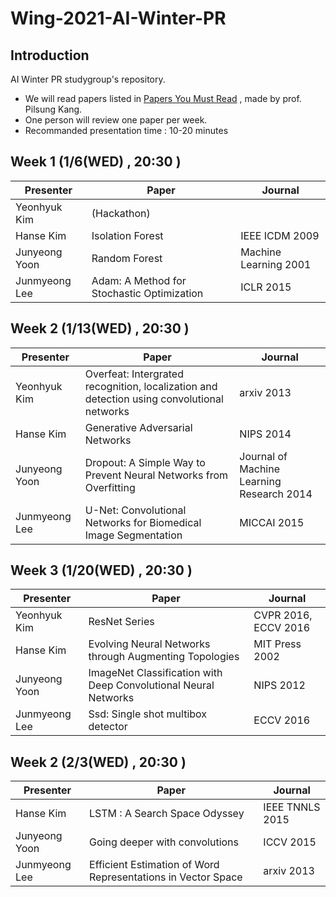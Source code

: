 # Wing-2021-AI-Winter-PR

## Introduction

AI Winter PR studygroup's repository. 

- We will read papers listed in [Papers You Must Read](https://www.notion.so/c3b3474d18ef4304b23ea360367a5137?v=5d763ad5773f44eb950f49de7d7671bd) , made by prof. Pilsung Kang.
- One person will review one paper per week.
- Recommanded presentation time : 10-20 minutes



## Week 1 (1/6(WED) , 20:30 )

| Presenter | Paper | Journal|
| --------- | ---- | -------|
| Yeonhyuk Kim |  (Hackathon)    | |
| Hanse Kim |  Isolation Forest    | IEEE ICDM 2009|
| Junyeong Yoon |   Random Forest   | Machine Learning 2001 | 
| Junmyeong Lee | Adam: A Method for Stochastic Optimization | ICLR 2015 |


## Week 2 (1/13(WED) , 20:30 )

| Presenter | Paper | Journal|
| --------- | ---- | -------|
| Yeonhyuk Kim |  Overfeat: Intergrated recognition, localization and detection using convolutional networks   | arxiv 2013|
| Hanse Kim |  Generative Adversarial Networks   | NIPS 2014 |
| Junyeong Yoon |  Dropout: A Simple Way to Prevent Neural Networks from Overfitting   | Journal of Machine Learning Research 2014| 
| Junmyeong Lee | U-Net: Convolutional Networks for Biomedical Image Segmentation | MICCAI 2015 |

## Week 3 (1/20(WED) , 20:30 )

| Presenter | Paper | Journal|
| --------- | ---- | -------|
| Yeonhyuk Kim |  ResNet Series  | CVPR 2016, ECCV 2016 |
| Hanse Kim |  Evolving Neural Networks through Augmenting Topologies   | MIT Press 2002 |
| Junyeong Yoon |  ImageNet Classification with Deep Convolutional Neural Networks   | NIPS 2012 | 
| Junmyeong Lee | Ssd: Single shot multibox detector | ECCV 2016 |

## Week 2 (2/3(WED) , 20:30 )

| Presenter | Paper | Journal|
| --------- | ---- | -------|
| Hanse Kim |  LSTM : A Search Space Odyssey   | IEEE TNNLS 2015 |
| Junyeong Yoon |  Going deeper with convolutions   | ICCV 2015 | 
| Junmyeong Lee | Efficient Estimation of Word Representations in Vector Space | arxiv 2013|



